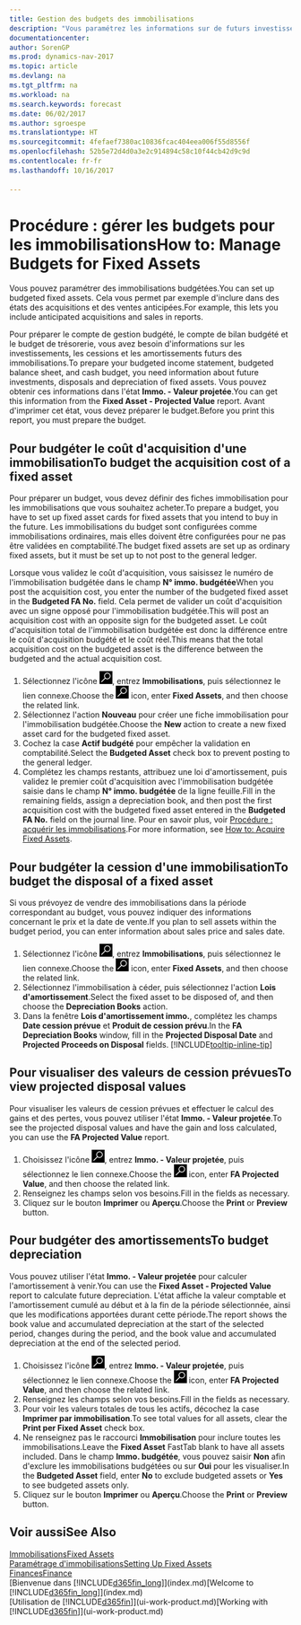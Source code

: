 ```yaml
---
title: Gestion des budgets des immobilisations
description: "Vous paramétrez les informations sur de futurs investissements, cessions, et amortissements d'immobilisations pour préparer les budgets et les prévisions."
documentationcenter: 
author: SorenGP
ms.prod: dynamics-nav-2017
ms.topic: article
ms.devlang: na
ms.tgt_pltfrm: na
ms.workload: na
ms.search.keywords: forecast
ms.date: 06/02/2017
ms.author: sgroespe
ms.translationtype: HT
ms.sourcegitcommit: 4fefaef7380ac10836fcac404eea006f55d8556f
ms.openlocfilehash: 52b5e72d4d0a3e2c914894c58c10f44cb42d9c9d
ms.contentlocale: fr-fr
ms.lasthandoff: 10/16/2017

---
```

# <a name="how-to-manage-budgets-for-fixed-assets"></a><span data-ttu-id="ecd1e-103">Procédure : gérer les budgets pour les immobilisations</span><span class="sxs-lookup"><span data-stu-id="ecd1e-103">How to: Manage Budgets for Fixed Assets</span></span>
<span data-ttu-id="ecd1e-104">Vous pouvez paramétrer des immobilisations budgétées.</span><span class="sxs-lookup"><span data-stu-id="ecd1e-104">You can set up budgeted fixed assets.</span></span> <span data-ttu-id="ecd1e-105">Cela vous permet par exemple d'inclure dans des états des acquisitions et des ventes anticipées.</span><span class="sxs-lookup"><span data-stu-id="ecd1e-105">For example, this lets you include anticipated acquisitions and sales in reports.</span></span>  

<span data-ttu-id="ecd1e-106">Pour préparer le compte de gestion budgété, le compte de bilan budgété et le budget de trésorerie, vous avez besoin d'informations sur les investissements, les cessions et les amortissements futurs des immobilisations.</span><span class="sxs-lookup"><span data-stu-id="ecd1e-106">To prepare your budgeted income statement, budgeted balance sheet, and cash budget, you need information about future investments, disposals and depreciation of fixed assets.</span></span> <span data-ttu-id="ecd1e-107">Vous pouvez obtenir ces informations dans l'état **Immo. - Valeur projetée**.</span><span class="sxs-lookup"><span data-stu-id="ecd1e-107">You can get this information from the **Fixed Asset - Projected Value** report.</span></span> <span data-ttu-id="ecd1e-108">Avant d'imprimer cet état, vous devez préparer le budget.</span><span class="sxs-lookup"><span data-stu-id="ecd1e-108">Before you print this report, you must prepare the budget.</span></span>  

## <a name="to-budget-the-acquisition-cost-of-a-fixed-asset"></a><span data-ttu-id="ecd1e-109">Pour budgéter le coût d'acquisition d'une immobilisation</span><span class="sxs-lookup"><span data-stu-id="ecd1e-109">To budget the acquisition cost of a fixed asset</span></span>
<span data-ttu-id="ecd1e-110">Pour préparer un budget, vous devez définir des fiches immobilisation pour les immobilisations que vous souhaitez acheter.</span><span class="sxs-lookup"><span data-stu-id="ecd1e-110">To prepare a budget, you have to set up fixed asset cards for fixed assets that you intend to buy in the future.</span></span> <span data-ttu-id="ecd1e-111">Les immobilisations du budget sont configurées comme immobilisations ordinaires, mais elles doivent être configurées pour ne pas être validées en comptabilité.</span><span class="sxs-lookup"><span data-stu-id="ecd1e-111">The budget fixed assets are set up as ordinary fixed assets, but it must be set up to not post to the general ledger.</span></span>

<span data-ttu-id="ecd1e-112">Lorsque vous validez le coût d'acquisition, vous saisissez le numéro de l'immobilisation budgétée dans le champ **N° immo. budgétée**</span><span class="sxs-lookup"><span data-stu-id="ecd1e-112">When you post the acquisition cost, you enter the number of the budgeted fixed asset in the **Budgeted FA No.** field.</span></span> <span data-ttu-id="ecd1e-113">Cela permet de valider un coût d'acquisition avec un signe opposé pour l'immobilisation budgétée.</span><span class="sxs-lookup"><span data-stu-id="ecd1e-113">This will post an acquisition cost with an opposite sign for the budgeted asset.</span></span> <span data-ttu-id="ecd1e-114">Le coût d'acquisition total de l'immobilisation budgétée est donc la différence entre le coût d'acquisition budgété et le coût réel.</span><span class="sxs-lookup"><span data-stu-id="ecd1e-114">This means that the total acquisition cost on the budgeted asset is the difference between the budgeted and the actual acquisition cost.</span></span>

1. <span data-ttu-id="ecd1e-115">Sélectionnez l'icône ![Page ou état pour la recherche](media/ui-search/search_small.png "Page ou état pour la recherche"), entrez **Immobilisations**, puis sélectionnez le lien connexe.</span><span class="sxs-lookup"><span data-stu-id="ecd1e-115">Choose the ![Search for Page or Report](media/ui-search/search_small.png "Search for Page or Report icon") icon, enter **Fixed Assets**, and then choose the related link.</span></span>
2. <span data-ttu-id="ecd1e-116">Sélectionnez l'action **Nouveau** pour créer une fiche immobilisation pour l'immobilisation budgétée.</span><span class="sxs-lookup"><span data-stu-id="ecd1e-116">Choose the **New** action to create a new fixed asset card for the budgeted fixed asset.</span></span>
3. <span data-ttu-id="ecd1e-117">Cochez la case **Actif budgété** pour empêcher la validation en comptabilité.</span><span class="sxs-lookup"><span data-stu-id="ecd1e-117">Select the **Budgeted Asset** check box to prevent posting to the general ledger.</span></span>
4. <span data-ttu-id="ecd1e-118">Complétez les champs restants, attribuez une loi d'amortissement, puis validez le premier coût d'acquisition avec l'immobilisation budgétée saisie dans le champ **N° immo. budgétée** de la ligne feuille.</span><span class="sxs-lookup"><span data-stu-id="ecd1e-118">Fill in the remaining fields, assign a depreciation book, and then post the first acquisition cost with the budgeted fixed asset entered in the **Budgeted FA No.** field on the journal line.</span></span> <span data-ttu-id="ecd1e-119">Pour en savoir plus, voir [Procédure : acquérir les immobilisations](fa-how-acquire.md).</span><span class="sxs-lookup"><span data-stu-id="ecd1e-119">For more information, see [How to: Acquire Fixed Assets](fa-how-acquire.md).</span></span>

## <a name="to-budget-the-disposal-of-a-fixed-asset"></a><span data-ttu-id="ecd1e-120">Pour budgéter la cession d'une immobilisation</span><span class="sxs-lookup"><span data-stu-id="ecd1e-120">To budget the disposal of a fixed asset</span></span>
<span data-ttu-id="ecd1e-121">Si vous prévoyez de vendre des immobilisations dans la période correspondant au budget, vous pouvez indiquer des informations concernant le prix et la date de vente.</span><span class="sxs-lookup"><span data-stu-id="ecd1e-121">If you plan to sell assets within the budget period, you can enter information about sales price and sales date.</span></span>

1. <span data-ttu-id="ecd1e-122">Sélectionnez l'icône ![Page ou état pour la recherche](media/ui-search/search_small.png "Page ou état pour la recherche"), entrez **Immobilisations**, puis sélectionnez le lien connexe.</span><span class="sxs-lookup"><span data-stu-id="ecd1e-122">Choose the ![Search for Page or Report](media/ui-search/search_small.png "Search for Page or Report icon") icon, enter **Fixed Assets**, and then choose the related link.</span></span>
2. <span data-ttu-id="ecd1e-123">Sélectionnez l'immobilisation à céder, puis sélectionnez l'action **Lois d'amortissement**.</span><span class="sxs-lookup"><span data-stu-id="ecd1e-123">Select the fixed asset to be disposed of, and then choose the **Depreciation Books** action.</span></span>
3. <span data-ttu-id="ecd1e-124">Dans la fenêtre **Lois d'amortissement immo.**, complétez les champs **Date cession prévue** et **Produit de cession prévu**.</span><span class="sxs-lookup"><span data-stu-id="ecd1e-124">In the **FA Depreciation Books** window, fill in the **Projected Disposal Date** and **Projected Proceeds on Disposal** fields.</span></span> [!INCLUDE[tooltip-inline-tip](includes/tooltip-inline-tip_md.md)]

## <a name="to-view-projected-disposal-values"></a><span data-ttu-id="ecd1e-125">Pour visualiser des valeurs de cession prévues</span><span class="sxs-lookup"><span data-stu-id="ecd1e-125">To view projected disposal values</span></span>
<span data-ttu-id="ecd1e-126">Pour visualiser les valeurs de cession prévues et effectuer le calcul des gains et des pertes, vous pouvez utiliser l'état **Immo. - Valeur projetée**.</span><span class="sxs-lookup"><span data-stu-id="ecd1e-126">To see the projected disposal values and have the gain and loss calculated, you can use the **FA Projected Value** report.</span></span>

1. <span data-ttu-id="ecd1e-127">Choisissez l'icône ![Page ou état pour la recherche](media/ui-search/search_small.png "icône Page ou état pour la recherche"), entrez **Immo. - Valeur projetée**, puis sélectionnez le lien connexe.</span><span class="sxs-lookup"><span data-stu-id="ecd1e-127">Choose the ![Search for Page or Report](media/ui-search/search_small.png "Search for Page or Report icon") icon, enter **FA Projected Value**, and then choose the related link.</span></span>
2. <span data-ttu-id="ecd1e-128">Renseignez les champs selon vos besoins.</span><span class="sxs-lookup"><span data-stu-id="ecd1e-128">Fill in the fields as necessary.</span></span>
3. <span data-ttu-id="ecd1e-129">Cliquez sur le bouton **Imprimer** ou **Aperçu**.</span><span class="sxs-lookup"><span data-stu-id="ecd1e-129">Choose the **Print** or **Preview** button.</span></span>

## <a name="to-budget-depreciation"></a><span data-ttu-id="ecd1e-130">Pour budgéter des amortissements</span><span class="sxs-lookup"><span data-stu-id="ecd1e-130">To budget depreciation</span></span>
<span data-ttu-id="ecd1e-131">Vous pouvez utiliser l'état **Immo. - Valeur projetée** pour calculer l'amortissement à venir.</span><span class="sxs-lookup"><span data-stu-id="ecd1e-131">You can use the **Fixed Asset - Projected Value** report to calculate future depreciation.</span></span> <span data-ttu-id="ecd1e-132">L'état affiche la valeur comptable et l'amortissement cumulé au début et à la fin de la période sélectionnée, ainsi que les modifications apportées durant cette période.</span><span class="sxs-lookup"><span data-stu-id="ecd1e-132">The report shows the book value and accumulated depreciation at the start of the selected period, changes during the period, and the book value and accumulated depreciation at the end of the selected period.</span></span>

1. <span data-ttu-id="ecd1e-133">Choisissez l'icône ![Page ou état pour la recherche](media/ui-search/search_small.png "icône Page ou état pour la recherche"), entrez **Immo. - Valeur projetée**, puis sélectionnez le lien connexe.</span><span class="sxs-lookup"><span data-stu-id="ecd1e-133">Choose the ![Search for Page or Report](media/ui-search/search_small.png "Search for Page or Report icon") icon, enter **FA Projected Value**, and then choose the related link.</span></span>
2. <span data-ttu-id="ecd1e-134">Renseignez les champs selon vos besoins.</span><span class="sxs-lookup"><span data-stu-id="ecd1e-134">Fill in the fields as necessary.</span></span>
3. <span data-ttu-id="ecd1e-135">Pour voir les valeurs totales de tous les actifs, décochez la case **Imprimer par immobilisation**.</span><span class="sxs-lookup"><span data-stu-id="ecd1e-135">To see total values for all assets, clear the **Print per Fixed Asset** check box.</span></span>
4. <span data-ttu-id="ecd1e-136">Ne renseignez pas le raccourci **Immobilisation** pour inclure toutes les immobilisations.</span><span class="sxs-lookup"><span data-stu-id="ecd1e-136">Leave the **Fixed Asset** FastTab blank to have all assets included.</span></span> <span data-ttu-id="ecd1e-137">Dans le champ **Immo. budgétée**, vous pouvez saisir **Non** afin d'exclure les immobilisations budgétées ou sur **Oui** pour les visualiser.</span><span class="sxs-lookup"><span data-stu-id="ecd1e-137">In the **Budgeted Asset** field, enter **No** to exclude budgeted assets or **Yes** to see budgeted assets only.</span></span>
5. <span data-ttu-id="ecd1e-138">Cliquez sur le bouton **Imprimer** ou **Aperçu**.</span><span class="sxs-lookup"><span data-stu-id="ecd1e-138">Choose the **Print** or **Preview** button.</span></span>

## <a name="see-also"></a><span data-ttu-id="ecd1e-139">Voir aussi</span><span class="sxs-lookup"><span data-stu-id="ecd1e-139">See Also</span></span>
[<span data-ttu-id="ecd1e-140">Immobilisations</span><span class="sxs-lookup"><span data-stu-id="ecd1e-140">Fixed Assets</span></span>](fa-manage.md)  
[<span data-ttu-id="ecd1e-141">Paramétrage d'immobilisations</span><span class="sxs-lookup"><span data-stu-id="ecd1e-141">Setting Up Fixed Assets</span></span>](fa-setup.md)  
[<span data-ttu-id="ecd1e-142">Finances</span><span class="sxs-lookup"><span data-stu-id="ecd1e-142">Finance</span></span>](finance.md)  
<span data-ttu-id="ecd1e-143">[Bienvenue dans [!INCLUDE[d365fin_long](includes/d365fin_long_md.md)]](index.md)</span><span class="sxs-lookup"><span data-stu-id="ecd1e-143">[Welcome to [!INCLUDE[d365fin_long](includes/d365fin_long_md.md)]](index.md)</span></span>  
<span data-ttu-id="ecd1e-144">[Utilisation de [!INCLUDE[d365fin](includes/d365fin_md.md)]](ui-work-product.md)</span><span class="sxs-lookup"><span data-stu-id="ecd1e-144">[Working with [!INCLUDE[d365fin](includes/d365fin_md.md)]](ui-work-product.md)</span></span>

